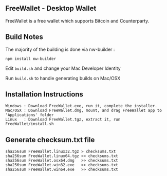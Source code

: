 FreeWallet - Desktop Wallet
---
FreeWallet is a free wallet which supports Bitcoin and Counterparty.

Build Notes
---
The majority of the building is done via nw-builder :

```shell
npm install nw-builder
```

Edit `build.sh` and change your Mac Developer Identity

Run `build.sh` to handle generating builds on Mac/OSX

Installation Instructions
---
```
Windows : Download FreeWallet.exe, run it, complete the installer.
Mac/OSX : Download FreeWallet.dmg, mount, and drag FreeWallet app to 'Applications' folder
Linux   : Download FreeWallet.tgz, extract it, run FreeWallet/install.sh
```

Generate checksum.txt file 
---
```
sha256sum FreeWallet.linux32.tgz > checksums.txt
sha256sum FreeWallet.linux64.tgz >> checksums.txt
sha256sum FreeWallet.osx64.dmg   >> checksums.txt
sha256sum FreeWallet.win32.exe   >> checksums.txt
sha256sum FreeWallet.win64.exe   >> checksums.txt
```